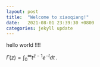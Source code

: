 ```yaml
---
layout: post
title:  "Welcome to xiaoqiang!"
date:   2021-08-01 23:39:30 +0800
categories: jekyll update
---
```



hello world !!!!



$\Gamma(z) = \int_0^\infty t^{z-1}e^{-t}dt\,.$
